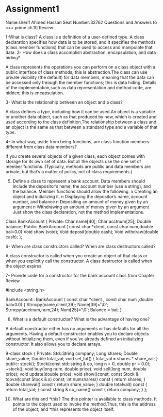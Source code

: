 # Assignment1
Name:sherif Ahmed Hassan
Seat Number:33762
Questions and Answers to c++ prime ch.10 Review

1-What is class?
A class is a definition of a user-defined type. A class declaration specifies how data is to be stored, and it specifies the methods (class member functions) that can be used to access and manipulate that data.
2- How does a class accomplish abstraction, encapsulation, and data hiding?
  
A class represents the operations you can perform on a class object with a public interface of class methods; this is abstraction.The class can use private visibility (the default) for data members, meaning that the data can be accessed only through the member functions; this is data hiding. Details of the implementation,such as data representation and method code, are hidden; this is encapsulation.

3- What is the relationship between an object and a class?

A class defines a type, including how it can be used.An object is a variable or another data object, such as that produced by new, which is created and used according to the class definition.The relationship between a class and an object is the same as that between a standard type and a variable of that type.

4- In what way, aside from being functions, are class function members different from class data members?

If you create several objects of a given class, each object comes with storage for its own set of data. But all the objects use the one set of member functions. (Typically, methods are public and data members are private, but that’s a matter of policy, not of class requirements.)

5. Define a class to represent a bank account. Data members should
include the
depositor’s name, the account number (use a string), and the balance.
Member functions
should allow the following:
n Creating an object and initializing it.
n Displaying the depositor’s name, account number, and balance
n Depositing an amount of money given by an argument
n Withdrawing an amount of money given by an argument
Just show the class declaration, not the method implementations.

Class BankAccount
{
Private:
	Char name[40];
	Char acctnum[25];
	Double balance;
Public:
BankAccount ( const char *client, const char num,double bal=0.0)
Void show (void);
Void deposit(double cash);
Void withdraw(double cash);
};

6- When are class constructors called? When are class destructors called?

A class constructor is called when you create an object of that class or when you explicitly call the constructor. A class destructor is called when the object expires.

7- Provide code for a constructor for the bank account class from
Chapter Review

#include <string.h>

BankAccount:: BankAccount ( const char *client , const char num ,double bal=0.0)
{
	Strncpy(name,client,39);
	Name[39]='\0';
	Strncpy(acctnum,num,24);
	Num[25]='\0';
	Balance = bal;
}

8. What is a default constructor? What is the advantage of having one?

A default constructor either has no arguments or has defaults for all the arguments. Having a default constructor enables you to declare objects without Initializing them, even if you’ve already defined an initializing
 constructor. It also allows you to declare arrays.


9-class stock
{
Private:
Std::String company;
Long shares;
Double share_value;
Double total_val;
void set_tot() { total_val = shares * share_val; }
public:
stock();
Stock(const std::string & co, long n = 0, double pr = 0.0);
~stock();
void buy(long num, double price);
void sell(long num, double price);
void update(double price);
void show()const;
const Stock & topval(const Stock & s) const;
int numshares() const { return shares; }
double shareval() const  { return share_value; }
double totalval() const { return total_val; }
const string & co_name() const { return company; }
};



10. What  are this and *this?
The this pointer is available to class methods. It points to the object used to invoke the method.Thus, this is the address of the object, and *this represents the object itself.



